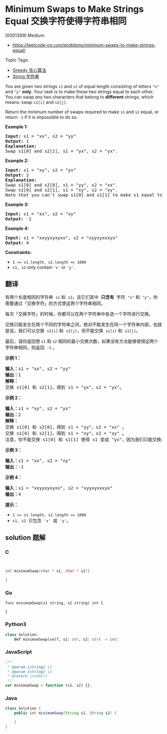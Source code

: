 # Minimum Swaps to Make Strings Equal 交换字符使得字符串相同

[0001369] Medium

- https://leetcode-cn.com/problems/minimum-swaps-to-make-strings-equal/

Topic Tags:

- [Greedy 贪心算法](https://leetcode-cn.com/tag/greedy/)
- [String 字符串](https://leetcode-cn.com/tag/string/)

You are given two strings `s1` and `s2` of equal length consisting of letters `"x"` and `"y"` **only**. Your task is to make these two strings equal to each other. You can swap any two characters that belong to **different** strings, which means: swap `s1[i]` and `s2[j]`.

Return the minimum number of swaps required to make `s1` and `s2` equal, or return `-1` if it is impossible to do so.

**Example 1:**

<pre><strong>Input:</strong> s1 = "xx", s2 = "yy"
<strong>Output:</strong> 1
<strong>Explanation: 
</strong>Swap s1[0] and s2[1], s1 = "yx", s2 = "yx".</pre>

**Example 2:**

<pre><strong>Input:</strong> s1 = "xy", s2 = "yx"
<strong>Output:</strong> 2
<strong>Explanation: 
</strong>Swap s1[0] and s2[0], s1 = "yy", s2 = "xx".
Swap s1[0] and s2[1], s1 = "xy", s2 = "xy".
Note that you can't swap s1[0] and s1[1] to make s1 equal to "yx", cause we can only swap chars in different strings.</pre>

**Example 3:**

<pre><strong>Input:</strong> s1 = "xx", s2 = "xy"
<strong>Output:</strong> -1
</pre>

**Example 4:**

<pre><strong>Input:</strong> s1 = "xxyyxyxyxx", s2 = "xyyxyxxxyx"
<strong>Output:</strong> 4
</pre>

**Constraints:**

- `1 <= s1.length, s2.length <= 1000`
- `s1, s2` only contain `'x'` or `'y'`.

## 翻译

有两个长度相同的字符串  `s1` 和  `s2`，且它们其中  **只含有**  字符  `"x"` 和  `"y"`，你需要通过「交换字符」的方式使这两个字符串相同。

每次「交换字符」的时候，你都可以在两个字符串中各选一个字符进行交换。

交换只能发生在两个不同的字符串之间，绝对不能发生在同一个字符串内部。也就是说，我们可以交换  `s1[i]` 和  `s2[j]`，但不能交换  `s1[i]` 和  `s1[j]`。

最后，请你返回使 `s1` 和 `s2` 相同的最小交换次数，如果没有方法能够使得这两个字符串相同，则返回  `-1` 。

**示例 1：**

<pre><strong>输入：</strong>s1 = "xx", s2 = "yy"
<strong>输出：</strong>1
<strong>解释：
</strong>交换 s1[0] 和 s2[1]，得到 s1 = "yx"，s2 = "yx"。</pre>

**示例 2：**

<pre><strong>输入：</strong>s1 = "xy", s2 = "yx"
<strong>输出：</strong>2
<strong>解释：
</strong>交换 s1[0] 和 s2[0]，得到 s1 = "yy"，s2 = "xx" 。
交换 s1[0] 和 s2[1]，得到 s1 = "xy"，s2 = "xy" 。
注意，你不能交换 s1[0] 和 s1[1] 使得 s1 变成 "yx"，因为我们只能交换属于两个不同字符串的字符。</pre>

**示例 3：**

<pre><strong>输入：</strong>s1 = "xx", s2 = "xy"
<strong>输出：</strong>-1
</pre>

**示例 4：**

<pre><strong>输入：</strong>s1 = "xxyyxyxyxx", s2 = "xyyxyxxxyx"
<strong>输出：</strong>4
</pre>

**提示：**

- `1 <= s1.length, s2.length <= 1000`
- `s1, s2`  只包含  `'x'`  或  `'y'`。

## solution 题解

### C

```c


int minimumSwap(char * s1, char * s2){

}


```

### Go

```golang
func minimumSwap(s1 string, s2 string) int {

}
```

### Python3

```python
class Solution:
    def minimumSwap(self, s1: str, s2: str) -> int:

```

### JavaScript

```javascript
/**
 * @param {string} s1
 * @param {string} s2
 * @return {number}
 */
var minimumSwap = function (s1, s2) {};
```

### Java

```java
class Solution {
    public int minimumSwap(String s1, String s2) {

    }
}
```
